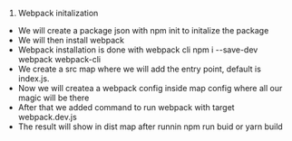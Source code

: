 1. Webpack initalization
  - We will create a package json with npm init to initalize the package 
  - We will then install webpack 
  - Webpack installation is done with webpack cli npm i --save-dev webpack webpack-cli
  - We create a src map where we will add the entry point, default is index.js. 
  - Now we will createa a webpack config inside map config where all our magic will be there
  - After that we added command to run webpack with target webpack.dev.js
  - The result will show in dist map after runnin npm run buid or yarn build